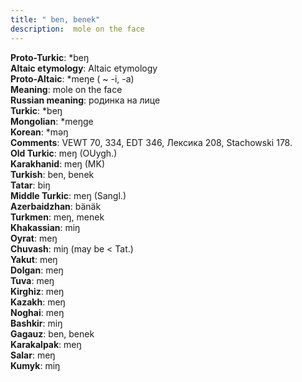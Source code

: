 ```yaml
---
title: " ben, benek"
description:  mole on the face
---
```


<strong>Proto-Turkic</strong>:  *beŋ<br>
<strong>Altaic etymology</strong>:  Altaic etymology<br>
<strong> Proto-Altaic</strong>:  *meŋe ( ~ -i, -a)<br>
<strong>Meaning</strong>:  mole on the face<br>
<strong>Russian meaning</strong>:  родинка на лице<br>
<strong>Turkic</strong>:  *beŋ<br>
<strong>Mongolian</strong>:  *meŋge<br>
<strong>Korean</strong>:  *mǝŋ<br>
<strong>Comments</strong>:  VEWT 70, 334, EDT 346, Лексика 208, Stachowski 178.<br>
<strong>Old Turkic</strong>:  meŋ (OUygh.)<br>
<strong>Karakhanid</strong>:  meŋ (MK)<br>
<strong>Turkish</strong>:  ben, benek<br>
<strong>Tatar</strong>:  biŋ<br>
<strong>Middle Turkic</strong>:  meŋ (Sangl.)<br>
<strong>Azerbaidzhan</strong>:  bänäk<br>
<strong>Turkmen</strong>:  meŋ, menek<br>
<strong>Khakassian</strong>:  miŋ<br>
<strong>Oyrat</strong>:  meŋ<br>
<strong>Chuvash</strong>:  miŋ (may be < Tat.)<br>
<strong>Yakut</strong>:  meŋ<br>
<strong>Dolgan</strong>:  meŋ<br>
<strong>Tuva</strong>:  meŋ<br>
<strong>Kirghiz</strong>:  meŋ<br>
<strong>Kazakh</strong>:  meŋ<br>
<strong>Noghai</strong>:  meŋ<br>
<strong>Bashkir</strong>:  miŋ<br>
<strong>Gagauz</strong>:  ben, benek<br>
<strong>Karakalpak</strong>:  meŋ<br>
<strong>Salar</strong>:  meŋ<br>
<strong>Kumyk</strong>:  miŋ<br>



